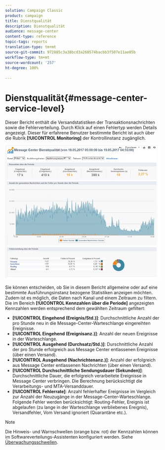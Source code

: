 ```yaml
---
solution: Campaign Classic
product: campaign
title: Dienstqualität
description: Dienstqualität
audience: message-center
content-type: reference
topic-tags: reports
translation-type: tm+mt
source-git-commit: 972885c3a38bcd3a260574bacbb3f507e11ae05b
workflow-type: tm+mt
source-wordcount: '257'
ht-degree: 100%

---
```



# Dienstqualität{#message-center-service-level}

Dieser Bericht enthält die Versandstatistiken der Transaktionsnachrichten sowie die Fehlerverteilung. Durch Klick auf einen Fehlertyp werden Details angezeigt. Dieser für erfahrene Benutzer bestimmte Bericht ist auch über die Rubrik **[!UICONTROL Monitoring]** der Kontrollinstanz zugänglich.

![](assets/mc_reports_1.png)

Sie können entscheiden, ob Sie in diesem Bericht allgemeine oder auf eine bestimmte Ausführungsinstanz bezogene Statistiken anzeigen möchten. Zudem ist es möglich, die Daten nach Kanal und einem Zeitraum zu filtern. Die im Bereich **[!UICONTROL Kennzahlen über die Periode]** angezeigten Kennzahlen werden entsprechend dem gewählten Zeitraum gefiltert:

* **[!UICONTROL Eingehend (Ereignis/Std.)]**: Durchschnittliche Anzahl der pro Stunde neu in die Message-Center-Warteschlange eingereihten Ereignisse.
* **[!UICONTROL Eingehend (Ereignisanz.)]**: Anzahl der neuen Ereignisse in der Warteschlange.
* **[!UICONTROL Ausgehend (Durchsatz/Std.)]**: Durschnittliche Anzahl der pro Stunde erfolgreich aus Message Center entlassenen Ereignisse (über einen Versand).
* **[!UICONTROL Ausgehend (Nachrichtenanz.)]**: Anzahl der erfolgreich aus Message Center entlassenen Nachrichten (über einen Versand).
* **[!UICONTROL Durchschnittliche Sendungsdauer (Sekunden)]**: Durchschnittliche Dauer, die erfolgreich verarbeitete Ereignisse in Message Center verbringen. Die Berechnung berücksichtigt die Verarbeitungs- und MTA-Versanddauer.
* **[!UICONTROL Fehlerrate]**: Anzahl fehlerhafter Ereignisse im Vergleich zur Anzahl der Neuzugänge in der Message-Center-Warteschlange. Folgende Fehler werden berücksichtigt: Routing-Fehler, Ereignis ist abgelaufen (zu lange in der Warteschlange verbliebenes Ereignis), Versandfehler, Vom Versand ignoriert (Quarantäne etc.).

>[!NOTE]
>
>Die Hinweis- und Warnschwellen (orange bzw. rot) der Kennzahlen können im Softwareverteilungs-Assistenten konfiguriert werden. Siehe [Überwachungsschwellen](../../message-center/using/monitoring-thresholds.md).

